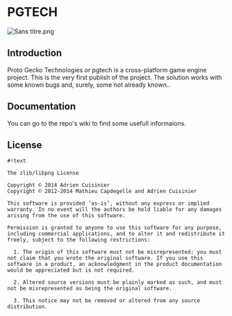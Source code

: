 # PGTECH #

![Sans titre.png](https://bitbucket.org/repo/roX8e9/images/1848636159-Sans%20titre.png)

## Introduction ##

Proto Gecko Technologies or pgtech is a cross-platform game engine project.
This is the very first publish of the project.
The solution works with some known bugs and, surely, some not already known..

## Documentation ##

You can go to the repo's wiki to find some usefull informaions.

## License ##
```
#!text

The zlib/libpng License

Copyright © 2014 Adrien Cuisinier	
Copyright © 2012-2014 Mathieu Capdegelle and Adrien Cuisinier

This software is provided ‘as-is’, without any express or implied warranty. In no event will the authors be held liable for any damages arising from the use of this software.

Permission is granted to anyone to use this software for any purpose, including commercial applications, and to alter it and redistribute it freely, subject to the following restrictions:

  1. The origin of this software must not be misrepresented; you must not claim that you wrote the original software. If you use this software in a product, an acknowledgment in the product documentation would be appreciated but is not required.

  2. Altered source versions must be plainly marked as such, and must not be misrepresented as being the original software.

  3. This notice may not be removed or altered from any source distribution.
```